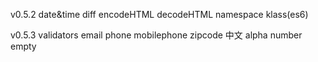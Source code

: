 v0.5.2
date&time diff
encodeHTML
decodeHTML
namespace
klass(es6)

v0.5.3
validators
	email
	phone
	mobilephone
	zipcode
	中文
	alpha
	number
	empty